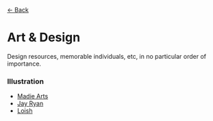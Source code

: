 [← Back](README.md)

# Art & Design
Design resources, memorable individuals, etc, in no particular order of importance.

### Illustration 
- [Madie Arts](https://madiearts.bigcartel.com/)
- [Jay Ryan](https://thebirdmachine.com/collections/all)
- [Loish](https://loish.net/)